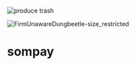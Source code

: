 ![produce trash](https://github.com/LindseyB/dummy/workflows/produce%20trash/badge.svg)

![FirmUnawareDungbeetle-size_restricted](https://user-images.githubusercontent.com/33750/84051448-2ed5ef80-a97d-11ea-9ad7-dd5366cf2ca9.gif)
# sompay
